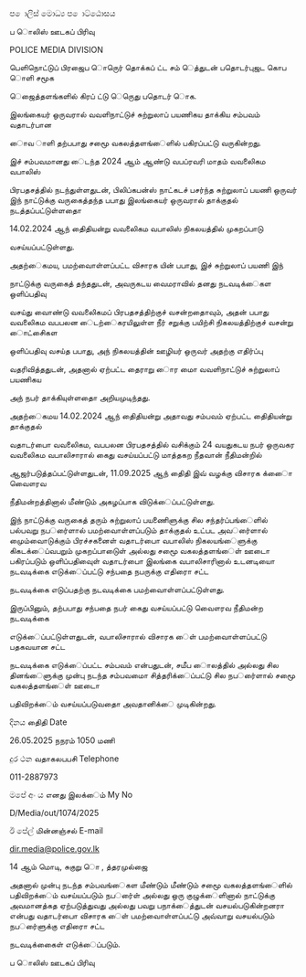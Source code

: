 ප ොලිස් මොධ්‍ය ප ොට්ඨොසය

ப ொலிஸ் ஊடகப் பிரிவு

POLICE MEDIA DIVISION

பெளிநொட்டுப் பிரஜைப ொருெர் தொக்கப் ட்ட சம் ெத்துடன் பதொடர்புஜட கொப ொளி சமூக

ெஜைத்தளங்களில் கிரப் ட்டு ெருெது பதொடர் ொக.

இலங்கையர் ஒருவரால் வவளிநாட்டுச் சுற்றுலாப் பயணிகய தாக்கிய சம்பவம் வதாடர்பான

ைாவ ாளி தற்பபாது சமூை வகலத்தளங்ைளில் பகிரப்பட்டு வருகின்றது.

இச் சம்பவமானது ைடந்த 2024 ஆம் ஆண்டு வபப்ரவரி மாதம் வவலிைகம வபாலிஸ்

பிரபதசத்தில் நடந்துள்ளதுடன், பிலிப்கபன்ஸ் நாட்கடச் பசர்ந்த சுற்றுலாப் பயணி ஒருவர் இந் நாட்டுக்கு வருகைத்தந்த பபாது இலங்கையர் ஒருவரால் தாக்குதல் நடத்தப்பட்டுள்ளதாை

14.02.2024 ஆந் திைதியன்று வவலிைகம வபாலிஸ் நிகலயத்தில் முகறப்பாடு

வசய்யப்பட்டுள்ளது.

அதற்ைகமய, பமற்வைாள்ளப்பட்ட விசாரக யின் பபாது, இச் சுற்றுலாப் பயணி இந்

நாட்டுக்கு வருகைத் தந்ததுடன், அவருகடய வைமராவில் தனது நடவடிக்ைகள ஒளிப்பதிவு

வசய்து வைாண்டு வவலிைகமப் பிரபதசத்திற்குச் வசன்றதாைவும், அதன் பபாது வவலிைகம வபபலன ைடற்ைகரயிலுள்ள நீர் சறுக்கு பயிற்சி நிகலயத்திற்குச் வசன்று ைாட்சிைகள

ஒளிப்பதிவு வசய்த பபாது, அந் நிகலயத்தின் ஊழியர் ஒருவர் அதற்கு எதிர்ப்பு

வதரிவித்ததுடன், அதனால் ஏற்பட்ட தைராறு ைார மாை வவளிநாட்டுச் சுற்றுலாப் பயணிகய

அந் நபர் தாக்கியுள்ளதாை அறியமுடிந்தது.

அதற்ைகமய 14.02.2024 ஆந் திைதியன்று அதாவது சம்பவம் ஏற்பட்ட திைதியன்று தாக்குதல்

வதாடர்பாை வவலிைகம, வபபலன பிரபதசத்தில் வசிக்கும் 24 வயதுகடய நபர் ஒருவகர வவலிைகம வபாலிசாரால் கைது வசய்யப்பட்டு மாத்தகற நீதவான் நீதிமன்றில்

ஆஜர்படுத்தப்பட்டுள்ளதுடன், 11.09.2025 ஆந் திைதி இவ் வழக்கு விசாரக க்ைாை வைௌரவ

நீதிமன்றத்தினால் மீண்டும் அகழப்பாக விடுக்ைப்பட்டுள்ளது.

இந் நாட்டுக்கு வருகைத் தரும் சுற்றுலாப் பயணிைளுக்கு சில சந்தர்ப்பங்ைளில் பல்பவறு நபர்ைளால் பமற்வைாள்ளப்படும் தாக்குதல் உட்பட அவர்ைளால் முைம்வைாடுக்கும் பிரச்சகனைள் வதாடர்பாை வபாலிஸ் நிகலயங்ைளுக்கு கிகடக்ைப்வபறும் முகறப்பாடுைள் அல்லது சமூை வகலத்தளங்ைள் ஊடாை பகிரப்படும் ஒளிப்பதிவுைள் வதாடர்பாை இலங்கை வபாலிசாரினால் உடனடியாை நடவடிக்கை எடுக்ைப்பட்டு சந்பதை நபருக்கு எதிராை சட்ட

நடவடிக்கை எடுப்பதற்கு நடவடிக்கை பமற்வைாள்ளப்பட்டுள்ளது.

இருப்பினும், தற்பபாது சந்பதை நபர் கைது வசய்யப்பட்டு வைௌரவ நீதிமன்ற நடவடிக்கை

எடுக்ைப்பட்டுள்ளதுடன், வபாலிசாரால் விசாரக ைள் பமற்வைாள்ளப்பட்டு பதகவயான சட்ட

நடவடிக்கை எடுக்ைப்பட்ட சம்பவம் என்பதுடன், சமீப ைாலத்தில் அல்லது சில தினங்ைளுக்கு முன்பு நடந்த சம்பவமாை சித்தரிக்ைப்பட்டு சில நபர்ைளால் சமூை வகலத்தளங்ைள் ஊடாை

பதிவிறக்ைம் வசய்யப்படுவதாை அவதானிக்ை முடிகின்றது.

දිනය திைதி Date

26.05.2025 நநரம் 1050 மணி

දුර ථන வதாகலபபசி Telephone

011-2887973

මපේ අං ය எனது இலக்ைம் My No

D/Media/out/1074/2025

ඊ පේල් மின்னஞ்சல் E-mail

dir.media@police.gov.lk

14 ஆம் மொடி, சுகுறு ொ , த்தரமுல்ஜை

அதனால் முன்பு நடந்த சம்பவங்ைகள மீண்டும் மீண்டும் சமூை வகலத்தளங்ைளில் பதிவிறக்ைம் வசய்யப்படும் நபர்ைள் அல்லது ஒரு குழுக்ைளினால் நாட்டுக்கு அவமானத்கத ஏற்படுத்துவது அல்லது பவறு பநாக்ைத்துடன் வசயல்படுகின்றனரா என்பது வதாடர்பாை விசாரக ைள் பமற்வைாள்ளப்பட்டு அவ்வாறு வசயல்படும் நபர்ைளுக்கு எதிராை சட்ட

நடவடிக்கைைள் எடுக்ைப்படும்.

ப ொலிஸ் ஊடகப் பிரிவு